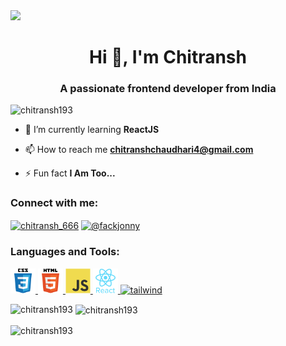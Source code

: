 <img src="https://cdn.dribbble.com/users/1732368/screenshots/11289837/work_from_hom_size.gif" >
<h1 align="center">Hi 👋, I'm Chitransh</h1>
<h3 align="center">A passionate frontend developer from India</h3>

<p align="left"> <img src="https://komarev.com/ghpvc/?username=chitransh193&label=Profile%20views&color=0e75b6&style=flat" alt="chitransh193" /> </p>

- 🌱 I’m currently learning **ReactJS**

- 📫 How to reach me **chitranshchaudhari4@gmail.com**

- ⚡ Fun fact **I Am Too...**

<h3 align="left">Connect with me:</h3>
<p align="left">
<a href="https://instagram.com/chitransh__666" target="blank"><img align="center" src="https://raw.githubusercontent.com/rahuldkjain/github-profile-readme-generator/master/src/images/icons/Social/instagram.svg" alt="chitransh_666" height="30" width="40" /></a>
<a href="[https://www.youtube.com/@FACK JONNY](https://youtube.com/@fackjonny?si=db5ZQFfNH9bChoyR)" target="blank"><img align="center" src="https://raw.githubusercontent.com/rahuldkjain/github-profile-readme-generator/master/src/images/icons/Social/youtube.svg" alt="@fackjonny" height="30" width="40" /></a>
</p>

<h3 align="left">Languages and Tools:</h3>
<p align="left"> <a href="https://www.w3schools.com/css/" target="_blank" rel="noreferrer"> <img src="https://raw.githubusercontent.com/devicons/devicon/master/icons/css3/css3-original-wordmark.svg" alt="css3" width="40" height="40"/> </a> <a href="https://www.w3.org/html/" target="_blank" rel="noreferrer"> <img src="https://raw.githubusercontent.com/devicons/devicon/master/icons/html5/html5-original-wordmark.svg" alt="html5" width="40" height="40"/> </a> <a href="https://developer.mozilla.org/en-US/docs/Web/JavaScript" target="_blank" rel="noreferrer"> <img src="https://raw.githubusercontent.com/devicons/devicon/master/icons/javascript/javascript-original.svg" alt="javascript" width="40" height="40"/> </a> <a href="https://reactjs.org/" target="_blank" rel="noreferrer"> <img src="https://raw.githubusercontent.com/devicons/devicon/master/icons/react/react-original-wordmark.svg" alt="react" width="40" height="40"/> </a> <a href="https://tailwindcss.com/" target="_blank" rel="noreferrer"> <img src="https://www.vectorlogo.zone/logos/tailwindcss/tailwindcss-icon.svg" alt="tailwind" width="40" height="40"/> </a> </p>

<p><img align="left" src="https://github-readme-stats.vercel.app/api/top-langs?username=chitransh193&show_icons=true&locale=en&layout=compact" alt="chitransh193" /></p>

<p>&nbsp;<img align="center" src="https://github-readme-stats.vercel.app/api?username=chitransh193&show_icons=true&locale=en" alt="chitransh193" /></p>

<p><img align="center" src="https://github-readme-streak-stats.herokuapp.com/?user=chitransh193&" alt="chitransh193" /></p>
